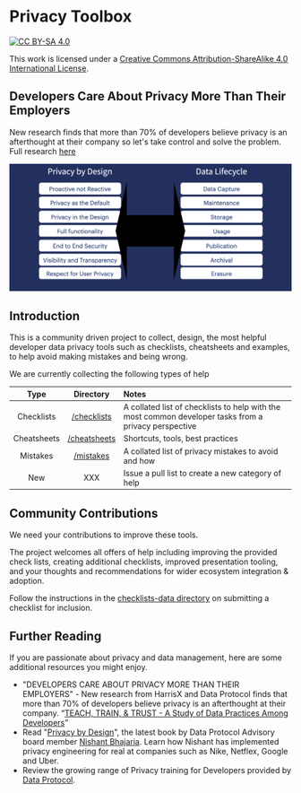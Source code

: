 # Privacy Toolbox

[![CC BY-SA 4.0][cc-by-sa-shield]][cc-by-sa]

This work is licensed under a [Creative Commons Attribution-ShareAlike 4.0 International License][cc-by-sa].

[cc-by-sa]: https://creativecommons.org/licenses/by-sa/4.0/
[cc-by-sa-image]: https://licensebuttons.net/l/by-sa/4.0/88x31.png
[cc-by-sa-shield]: https://img.shields.io/badge/License-CC%20BY--SA%204.0-lightgrey.svg

## Developers Care About Privacy More Than Their Employers

New research finds that more than 70% of developers believe privacy is an afterthought at their company so let's take control and solve the problem. Full research [here](https://dataprotocol.com/data-privacy-report)

![privacy by design applied over the data lifecycle](images/toolbox.png)

## Introduction

This is a community driven project to collect, design, the most helpful developer data privacy tools such as checklists, cheatsheets and examples, to help avoid making mistakes and being wrong.

We are currently collecting the following types of help

|    Type     |                Directory                | Notes                                                                                                 |
| :---------: | :-------------------------------------: | :---------------------------------------------------------------------------------------------------- |
| Checklists  |  [/checklists](./checklists/README.md)  | A collated list of checklists to help with the most common developer tasks from a privacy perspective |
| Cheatsheets | [/cheatsheets](./cheatsheets/README.md) | Shortcuts, tools, best practices                                                                      |
|  Mistakes   |    [/mistakes](./mistakes/README.md)    | A collated list of privacy mistakes to avoid and how                                                  |
|     New     |                   XXX                   | Issue a pull list to create a new category of help                                                    |

## Community Contributions

We need your contributions to improve these tools.

The project welcomes all offers of help including improving the provided check lists, creating additional checklists, improved presentation tooling, and your thoughts and recommendations for wider ecosystem integration & adoption.

Follow the instructions in the [checklists-data directory](/checklists-data/README.md) on submitting a checklist for inclusion.

## Further Reading

If you are passionate about privacy and data management, here are some additional resources you might enjoy.

- "DEVELOPERS CARE ABOUT PRIVACY MORE THAN THEIR EMPLOYERS" - New research from HarrisX and Data Protocol finds that more than 70% of developers believe privacy is an afterthought at their company. “[TEACH, TRAIN, & TRUST - A Study of Data Practices Among Developers](https://dataprotocol.com/data-privacy-report)”
- Read "[Privacy by Design](https://www.manning.com/books/privacy-engineering)", the latest book by Data Protocol Advisory board member [Nishant Bhajaria](https://dataprotocol.com/advisory-board/nishant-bhajaria). Learn how Nishant has implemented privacy engineering for real at companies such as Nike, Netflex, Google and Uber.
- Review the growing range of Privacy training for Developers provided by [Data Protocol](https://dataprotocol.com).
